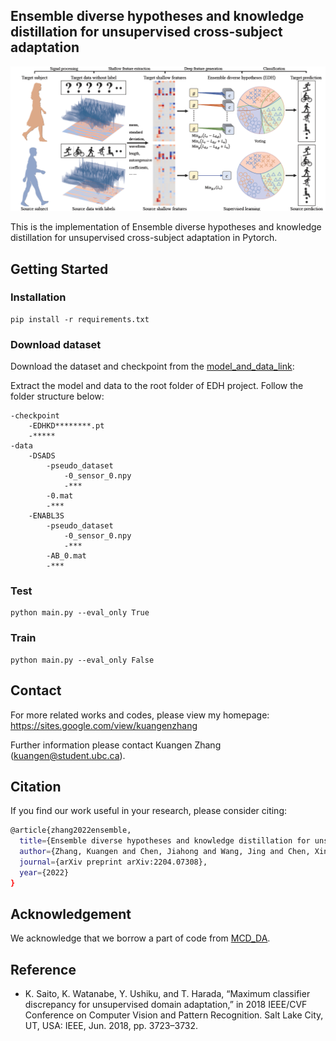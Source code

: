 ## Ensemble diverse hypotheses and knowledge distillation for unsupervised cross-subject adaptation

<img src='./overview.png' width=800>

This is the implementation of Ensemble diverse hypotheses and knowledge distillation for unsupervised cross-subject adaptation in Pytorch.

## Getting Started
### Installation
```
pip install -r requirements.txt
```

### Download dataset
Download the dataset and checkpoint from the [model_and_data_link](https://1drv.ms/u/s!AsabHXP6_OvSg_0mH-8h7FC97kcyqQ?e=Wq57XW):

Extract the model and data to the root folder of EDH project. Follow the folder structure below:
```
-checkpoint
    -EDHKD********.pt
    -*****
-data
    -DSADS
        -pseudo_dataset
            -0_sensor_0.npy
            -***
        -0.mat
        -***
    -ENABL3S
        -pseudo_dataset
            -0_sensor_0.npy
            -***
        -AB_0.mat
        -***
```

### Test
```
python main.py --eval_only True
```

### Train
```
python main.py --eval_only False
```

## Contact

For more related works and codes, please view my homepage: https://sites.google.com/view/kuangenzhang

Further information please contact Kuangen Zhang (kuangen@student.ubc.ca).

## Citation
If you find our work useful in your research, please consider citing:
```bash
@article{zhang2022ensemble,
  title={Ensemble diverse hypotheses and knowledge distillation for unsupervised cross-subject adaptation},
  author={Zhang, Kuangen and Chen, Jiahong and Wang, Jing and Chen, Xinxing and Leng, Yuquan and de Silva, Clarence W and Fu, Chenglong},
  journal={arXiv preprint arXiv:2204.07308},
  year={2022}
}
```

## Acknowledgement
We acknowledge that we borrow a part of code from [MCD_DA](https://github.com/mil-tokyo/MCD_DA). 

## Reference
*  K. Saito, K. Watanabe, Y. Ushiku, and T. Harada, “Maximum classifier
discrepancy for unsupervised domain adaptation,” in 2018 IEEE/CVF
Conference on Computer Vision and Pattern Recognition. Salt Lake
City, UT, USA: IEEE, Jun. 2018, pp. 3723–3732.
